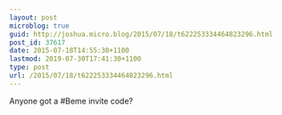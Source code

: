 ```yaml
---
layout: post
microblog: true
guid: http://joshua.micro.blog/2015/07/18/t622253334464823296.html
post_id: 37617
date: 2015-07-18T14:55:30+1100
lastmod: 2019-07-30T17:41:30+1100
type: post
url: /2015/07/18/t622253334464823296.html
---
```

Anyone got a #Beme invite code?
